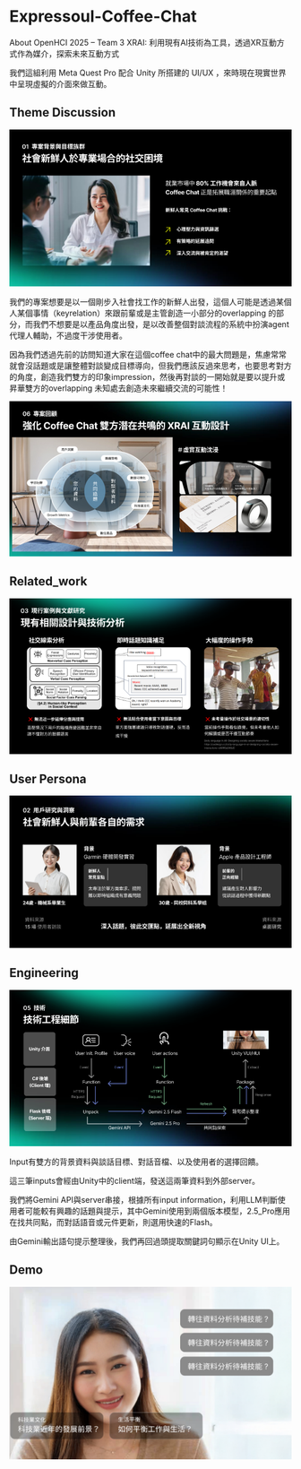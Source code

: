 # Expressoul-Coffee-Chat
About OpenHCI 2025 – Team 3 XRAI: 利用現有AI技術為工具，透過XR互動方式作為媒介，探索未來互動方式

我們這組利用 Meta Quest Pro 配合 Unity 所搭建的 UI/UX ，來時現在現實世界中呈現虛擬的介面來做互動。

## Theme Discussion

![Problem](image/Problem.png)

我們的專案想要是以一個剛步入社會找工作的新鮮人出發，這個人可能是透過某個人某個事情（keyrelation）來跟前輩或是主管創造一小部分的overlapping 的部分，而我們不想要是以產品角度出發，是以改善整個對談流程的系統中扮演agent代理人輔助，不過度干涉使用者。

因為我們透過先前的訪問知道大家在這個coffee chat中的最大問題是，焦慮常常就會沒話題或是讓整體對談變成目標導向，但我們應該反過來思考，也要思考對方的角度，創造我們雙方的印象impression，然後再對談的一開始就是要以提升或昇華雙方的overlapping 未知處去創造未來繼續交流的可能性！

![Review](image/Review.png)

## Related_work

![Related_work](image/Related_work.png)


## User Persona

![Persona](image/Persona.png)

## Engineering 

![enginee_flow](image/enginee_flow.png)

Input有雙方的背景資料與談話目標、對話音檔、以及使用者的選擇回饋。

這三筆inputs會經由Unity中的client端，發送這兩筆資料到外部server。

我們將Gemini API與server串接，根據所有input information，利用LLM判斷使用者可能較有興趣的話題與提示，其中Gemini使用到兩個版本模型，2.5_Pro應用在找共同點，而對話語音或元件更新，則選用快速的Flash。

由Gemini輸出語句提示整理後，我們再回過頭提取關鍵詞句顯示在Unity UI上。

## Demo

![Demo](image/Demo.png)
